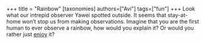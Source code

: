 +++
title = "Rainbow"
[taxonomies]
authors=["Avi"]
tags=["fun"]
+++
Look what our intrepid observer Yawei spotted outside. It seems that stay-at-home won’t stop us from making observations. Imagine that you are the first human to ever observe a rainbow, how would you explain it? Or would you rather just [enjoy](https://en.wikipedia.org/wiki/Unweaving_the_Rainbow) it?